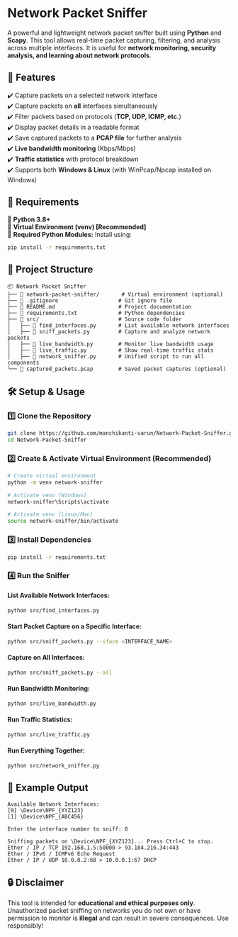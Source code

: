 # Network Packet Sniffer

A powerful and lightweight network packet sniffer built using **Python** and **Scapy**. This tool allows real-time packet capturing, filtering, and analysis across multiple interfaces. It is useful for **network monitoring, security analysis, and learning about network protocols**.

## 🚀 Features

✔️ Capture packets on a selected network interface  
✔️ Capture packets on **all** interfaces simultaneously  
✔️ Filter packets based on protocols (**TCP, UDP, ICMP, etc.**)  
✔️ Display packet details in a readable format  
✔️ Save captured packets to a **PCAP file** for further analysis  
✔️ **Live bandwidth monitoring** (Kbps/Mbps)  
✔️ **Traffic statistics** with protocol breakdown  
✔️ Supports both **Windows & Linux** (with WinPcap/Npcap installed on Windows)  

## 📌 Requirements

🔹 **Python 3.8+**  
🔹 **Virtual Environment (venv) [Recommended]**  
🔹 **Required Python Modules:** Install using:
```sh
pip install -r requirements.txt
```

## 📂 Project Structure

```
📦 Network Packet Sniffer
├── 📁 network-packet-sniffer/       # Virtual environment (optional)
├── 📄 .gitignore                   # Git ignore file
├── 📄 README.md                    # Project documentation
├── 📄 requirements.txt             # Python dependencies
├── 📂 src/                         # Source code folder
│   ├── 📄 find_interfaces.py       # List available network interfaces
│   ├── 📄 sniff_packets.py         # Capture and analyze network packets
│   ├── 📄 live_bandwidth.py        # Monitor live bandwidth usage
│   ├── 📄 live_traffic.py          # Show real-time traffic stats
│   ├── 📄 network_sniffer.py       # Unified script to run all components
└── 📄 captured_packets.pcap        # Saved packet captures (optional)
```

## 🛠 Setup & Usage

### 1️⃣ Clone the Repository
```sh
git clone https://github.com/manchikanti-varun/Network-Packet-Sniffer.git
cd Network-Packet-Sniffer
```

### 2️⃣ Create & Activate Virtual Environment (Recommended)
```sh
# Create virtual environment
python -m venv network-sniffer

# Activate venv (Windows)
network-sniffer\Scripts\activate  

# Activate venv (Linux/Mac)
source network-sniffer/bin/activate  
```

### 3️⃣ Install Dependencies
```sh
pip install -r requirements.txt
```

### 4️⃣ Run the Sniffer

#### List Available Network Interfaces:
```sh
python src/find_interfaces.py
```

#### Start Packet Capture on a Specific Interface:
```sh
python src/sniff_packets.py --iface <INTERFACE_NAME>
```

#### Capture on All Interfaces:
```sh
python src/sniff_packets.py --all
```

#### Run Bandwidth Monitoring:
```sh
python src/live_bandwidth.py
```

#### Run Traffic Statistics:
```sh
python src/live_traffic.py
```

#### Run Everything Together:
```sh
python src/network_sniffer.py
```

## 🎯 Example Output

```
Available Network Interfaces:
[0] \Device\NPF_{XYZ123}
[1] \Device\NPF_{ABC456}

Enter the interface number to sniff: 0

Sniffing packets on \Device\NPF_{XYZ123}... Press Ctrl+C to stop.
Ether / IP / TCP 192.168.1.5:50000 > 93.184.216.34:443
Ether / IPv6 / ICMPv6 Echo Request
Ether / IP / UDP 10.0.0.2:68 > 10.0.0.1:67 DHCP
```

## 🔒 Disclaimer
This tool is intended for **educational and ethical purposes only**. Unauthorized packet sniffing on networks you do not own or have permission to monitor is **illegal** and can result in severe consequences. Use responsibly!

